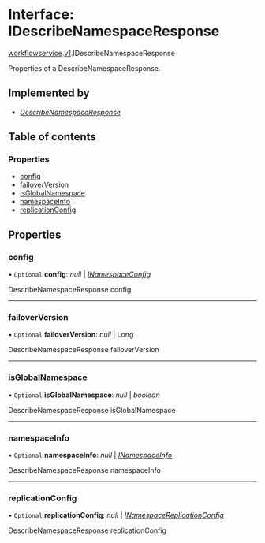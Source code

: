 # Interface: IDescribeNamespaceResponse

[workflowservice](../modules/proto.temporal.api.workflowservice.md).[v1](../modules/proto.temporal.api.workflowservice.v1.md).IDescribeNamespaceResponse

Properties of a DescribeNamespaceResponse.

## Implemented by

* [*DescribeNamespaceResponse*](../classes/proto.temporal.api.workflowservice.v1.describenamespaceresponse.md)

## Table of contents

### Properties

- [config](proto.temporal.api.workflowservice.v1.idescribenamespaceresponse.md#config)
- [failoverVersion](proto.temporal.api.workflowservice.v1.idescribenamespaceresponse.md#failoverversion)
- [isGlobalNamespace](proto.temporal.api.workflowservice.v1.idescribenamespaceresponse.md#isglobalnamespace)
- [namespaceInfo](proto.temporal.api.workflowservice.v1.idescribenamespaceresponse.md#namespaceinfo)
- [replicationConfig](proto.temporal.api.workflowservice.v1.idescribenamespaceresponse.md#replicationconfig)

## Properties

### config

• `Optional` **config**: *null* \| [*INamespaceConfig*](proto.temporal.api.namespace.v1.inamespaceconfig.md)

DescribeNamespaceResponse config

___

### failoverVersion

• `Optional` **failoverVersion**: *null* \| Long

DescribeNamespaceResponse failoverVersion

___

### isGlobalNamespace

• `Optional` **isGlobalNamespace**: *null* \| *boolean*

DescribeNamespaceResponse isGlobalNamespace

___

### namespaceInfo

• `Optional` **namespaceInfo**: *null* \| [*INamespaceInfo*](proto.temporal.api.namespace.v1.inamespaceinfo.md)

DescribeNamespaceResponse namespaceInfo

___

### replicationConfig

• `Optional` **replicationConfig**: *null* \| [*INamespaceReplicationConfig*](proto.temporal.api.replication.v1.inamespacereplicationconfig.md)

DescribeNamespaceResponse replicationConfig

